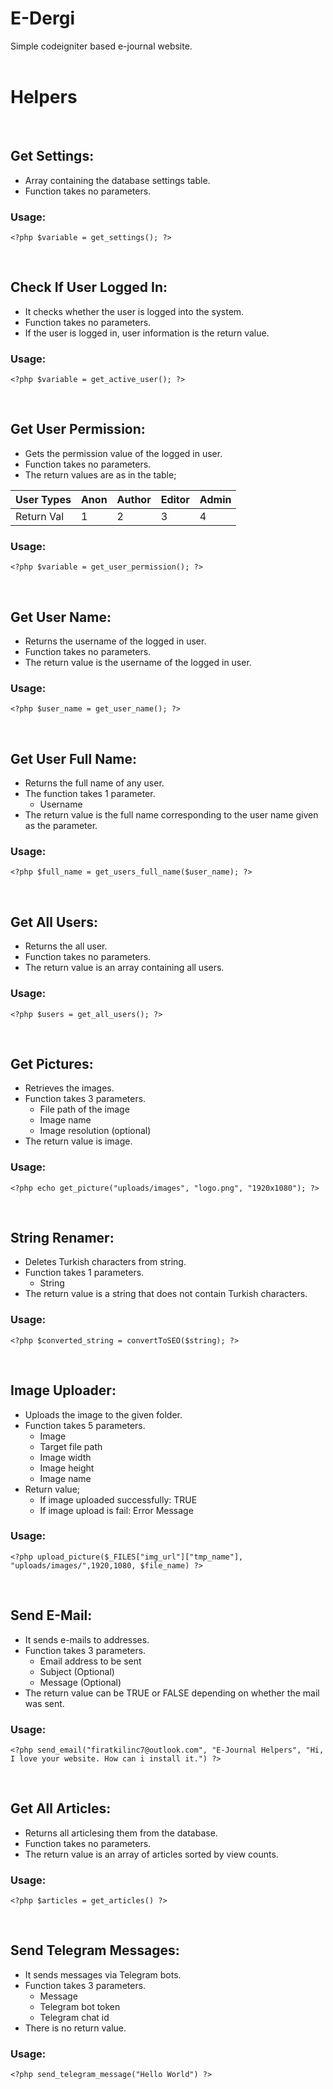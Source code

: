 # E-Dergi

Simple codeigniter based e-journal website.
<br><br>

# Helpers 
<br>

## Get Settings:

- Array containing the database settings table.
- Function takes no parameters.

### Usage:
    
    <?php $variable = get_settings(); ?>
    
<br>


## Check If User Logged In:

- It checks whether the user is logged into the system.
- Function takes no parameters.
- If the user is logged in, user information is the return value.

### Usage:
    
    <?php $variable = get_active_user(); ?>
    
<br>


## Get User Permission:

- Gets the permission value of the logged in user.
- Function takes no parameters.
- The return values are as in the table;


User Types | Anon | Author | Editor | Admin
--- | --- | --- | --- |---
Return Val | 1 | 2 | 3 | 4


### Usage:
    
    <?php $variable = get_user_permission(); ?>
    
<br>


## Get User Name:

- Returns the username of the logged in user.
- Function takes no parameters.
- The return value is the username of the logged in user.

### Usage:
    
    <?php $user_name = get_user_name(); ?>
    
<br>


## Get User Full Name:

- Returns the full name of any user.
- The function takes 1 parameter.
  - Username
- The return value is the full name corresponding to the user name given as the parameter.

### Usage:
    
    <?php $full_name = get_users_full_name($user_name); ?>
    
<br>



## Get All Users:

- Returns the all user.
- Function takes no parameters.
- The return value is an array containing all users.

### Usage:
    
    <?php $users = get_all_users(); ?>
    
<br>


## Get Pictures:

- Retrieves the images.
- Function takes 3 parameters.
  - File path of the image
  - Image name
  - Image resolution (optional)
- The return value is image.

### Usage:
    
    <?php echo get_picture("uploads/images", "logo.png", "1920x1080"); ?>
    
<br>



## String Renamer:

- Deletes Turkish characters from string.
- Function takes 1 parameters.
  - String
- The return value is a string that does not contain Turkish characters.

### Usage:
    
    <?php $converted_string = convertToSEO($string); ?>
    
<br>



## Image Uploader:

- Uploads the image to the given folder.
- Function takes 5 parameters.
  - Image
  - Target file path
  - Image width
  - Image height
  - Image name
- Return value;
  - If image uploaded successfully: TRUE
  - If image upload is fail: Error Message

### Usage:
    
    <?php upload_picture($_FILES["img_url"]["tmp_name"], "uploads/images/",1920,1080, $file_name) ?>
    
<br>



## Send E-Mail:

- It sends e-mails to addresses.
- Function takes 3 parameters.
  - Email address to be sent
  - Subject (Optional)
  - Message (Optional)
- The return value can be TRUE or FALSE depending on whether the mail was sent.

### Usage:
    
    <?php send_email("firatkilinc7@outlook.com", "E-Journal Helpers", "Hi, I love your website. How can i install it.") ?>
    
<br>


## Get All Articles:

- Returns all articlesing them from the database.
- Function takes no parameters.
- The return value is an array of articles sorted by view counts.

### Usage:
    
    <?php $articles = get_articles() ?>
    
<br>


## Send Telegram Messages:

- It sends messages via Telegram bots.
- Function takes 3 parameters.
  - Message
  - Telegram bot token
  - Telegram chat id
- There is no return value.

### Usage:
    
    <?php send_telegram_message("Hello World") ?>
    
<br>
